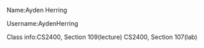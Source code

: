 Name:Ayden Herring

Username:AydenHerring

Class info:CS2400, Section 109(lecture)     CS2400, Section 107(lab)